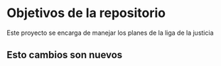 # Objetivos de la repositorio

Este proyecto se encarga de manejar los planes de la liga de la justicia

## Esto cambios son nuevos
